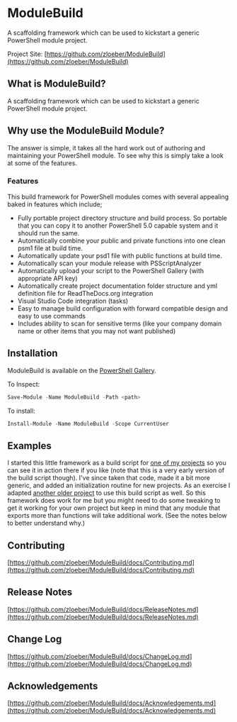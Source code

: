 # ModuleBuild
A scaffolding framework which can be used to kickstart a generic PowerShell module project.

Project Site: [https://github.com/zloeber/ModuleBuild](https://github.com/zloeber/ModuleBuild)

## What is ModuleBuild?
A scaffolding framework which can be used to kickstart a generic PowerShell module project.

## Why use the ModuleBuild Module?
The answer is simple, it takes all the hard work out of authoring and maintaining your PowerShell module. To see why this is simply take a look at some of the features.

### Features
This build framework for PowerShell modules comes with several appealing baked in features which include;
- Fully portable project directory structure and build process. So portable that you can copy it to another PowerShell 5.0 capable system and it should run the same.
- Automatically combine your public and private functions into one clean psm1 file at build time.
- Automatically update your psd1 file with public functions at build time.
- Automatically scan your module release with PSScriptAnalyzer
- Automatically upload your script to the PowerShell Gallery (with appropriate API key)
- Automatically create project documentation folder structure and yml definition file for ReadTheDocs.org integration
- Visual Studio Code integration (tasks)
- Easy to manage build configuration with forward compatible design and easy to use commands
- Includes ability to scan for sensitive terms (like your company domain name or other items that you may not want published)

## Installation
ModuleBuild is available on the [PowerShell Gallery](https://www.powershellgallery.com/packages/ModuleBuild/).

To Inspect:
```powershell
Save-Module -Name ModuleBuild -Path <path>
```
To install:
```powershell
Install-Module -Name ModuleBuild -Scope CurrentUser
```

## Examples
I started this little framework as a build script for [one of my projects](https://github.com/zloeber/FormatPowershellCode) so you can see it in action there if you like (note that this is a very early version of the build script though). I've since taken that code, made it a bit more generic, and added an initialization routine for new projects. As an exercise I adapted [another older project](https://github.com/zloeber/NLogModule) to use this build script as well. So this framework does work for me but you might need to do some tweaking to get it working for your own project but keep in mind that any module that exports more than functions will take additional work. (See the notes below to better understand why.)

## Contributing
[https://github.com/zloeber/ModuleBuild/docs/Contributing.md](https://github.com/zloeber/ModuleBuild/docs/Contributing.md)

## Release Notes
[https://github.com/zloeber/ModuleBuild/docs/ReleaseNotes.md](https://github.com/zloeber/ModuleBuild/docs/ReleaseNotes.md)

## Change Log
[https://github.com/zloeber/ModuleBuild/docs/ChangeLog.md](https://github.com/zloeber/ModuleBuild/docs/ChangeLog.md)

## Acknowledgements
[https://github.com/zloeber/ModuleBuild/docs/Acknowledgements.md](https://github.com/zloeber/ModuleBuild/docs/Acknowledgements.md)

